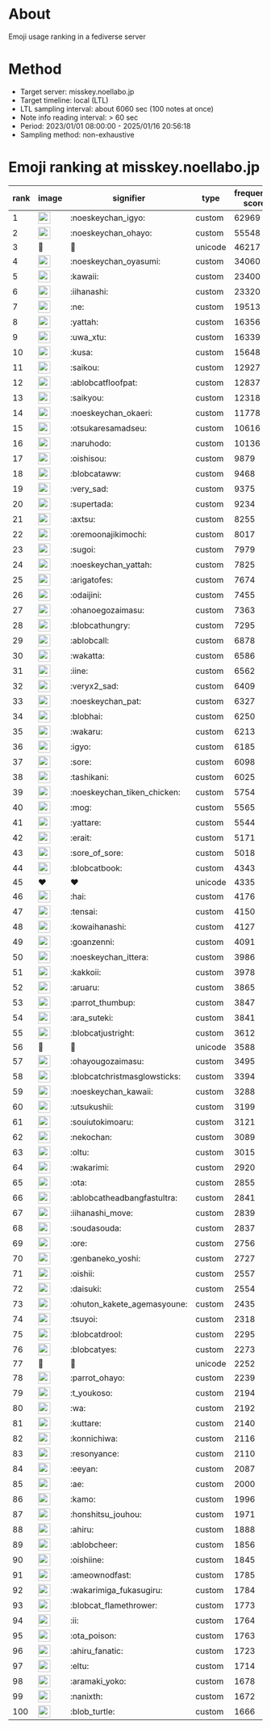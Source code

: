 # About
Emoji usage ranking in a fediverse server

# Method
- Target server: misskey.noellabo.jp
- Target timeline: local (LTL)
- LTL sampling interval: about 6060 sec (100 notes at once)
- Note info reading interval: > 60 sec
- Period: 2023/01/01 08:00:00 - 2025/01/16 20:56:18 
- Sampling method: non-exhaustive

# Emoji ranking at misskey.noellabo.jp

|rank|image|signifier|type|frequency score|
|----|----|----|----|----|
|1|<img height="24" src="https://misskey.noellabo.jp/emoji/noeskeychan_igyo.webp">|:noeskeychan_igyo:|custom|62969|
|2|<img height="24" src="https://misskey.noellabo.jp/emoji/noeskeychan_ohayo.webp">|:noeskeychan_ohayo:|custom|55548|
|3|🎉|🎉|unicode|46217|
|4|<img height="24" src="https://misskey.noellabo.jp/emoji/noeskeychan_oyasumi.webp">|:noeskeychan_oyasumi:|custom|34060|
|5|<img height="24" src="https://misskey.noellabo.jp/emoji/kawaii.webp">|:kawaii:|custom|23400|
|6|<img height="24" src="https://misskey.noellabo.jp/emoji/iihanashi.webp">|:iihanashi:|custom|23320|
|7|<img height="24" src="https://misskey.noellabo.jp/emoji/ne.webp">|:ne:|custom|19513|
|8|<img height="24" src="https://misskey.noellabo.jp/emoji/yattah.webp">|:yattah:|custom|16356|
|9|<img height="24" src="https://misskey.noellabo.jp/emoji/uwa_xtu.webp">|:uwa_xtu:|custom|16339|
|10|<img height="24" src="https://misskey.noellabo.jp/emoji/kusa.webp">|:kusa:|custom|15648|
|11|<img height="24" src="https://misskey.noellabo.jp/emoji/saikou.webp">|:saikou:|custom|12927|
|12|<img height="24" src="https://misskey.noellabo.jp/emoji/ablobcatfloofpat.webp">|:ablobcatfloofpat:|custom|12837|
|13|<img height="24" src="https://misskey.noellabo.jp/emoji/saikyou.webp">|:saikyou:|custom|12318|
|14|<img height="24" src="https://misskey.noellabo.jp/emoji/noeskeychan_okaeri.webp">|:noeskeychan_okaeri:|custom|11778|
|15|<img height="24" src="https://misskey.noellabo.jp/emoji/otsukaresamadseu.webp">|:otsukaresamadseu:|custom|10616|
|16|<img height="24" src="https://misskey.noellabo.jp/emoji/naruhodo.webp">|:naruhodo:|custom|10136|
|17|<img height="24" src="https://misskey.noellabo.jp/emoji/oishisou.webp">|:oishisou:|custom|9879|
|18|<img height="24" src="https://misskey.noellabo.jp/emoji/blobcataww.webp">|:blobcataww:|custom|9468|
|19|<img height="24" src="https://misskey.noellabo.jp/emoji/very_sad.webp">|:very_sad:|custom|9375|
|20|<img height="24" src="https://misskey.noellabo.jp/emoji/supertada.webp">|:supertada:|custom|9234|
|21|<img height="24" src="https://misskey.noellabo.jp/emoji/axtsu.webp">|:axtsu:|custom|8255|
|22|<img height="24" src="https://misskey.noellabo.jp/emoji/oremoonajikimochi.webp">|:oremoonajikimochi:|custom|8017|
|23|<img height="24" src="https://misskey.noellabo.jp/emoji/sugoi.webp">|:sugoi:|custom|7979|
|24|<img height="24" src="https://misskey.noellabo.jp/emoji/noeskeychan_yattah.webp">|:noeskeychan_yattah:|custom|7825|
|25|<img height="24" src="https://misskey.noellabo.jp/emoji/arigatofes.webp">|:arigatofes:|custom|7674|
|26|<img height="24" src="https://misskey.noellabo.jp/emoji/odaijini.webp">|:odaijini:|custom|7455|
|27|<img height="24" src="https://misskey.noellabo.jp/emoji/ohanoegozaimasu.webp">|:ohanoegozaimasu:|custom|7363|
|28|<img height="24" src="https://misskey.noellabo.jp/emoji/blobcathungry.webp">|:blobcathungry:|custom|7295|
|29|<img height="24" src="https://misskey.noellabo.jp/emoji/ablobcall.webp">|:ablobcall:|custom|6878|
|30|<img height="24" src="https://misskey.noellabo.jp/emoji/wakatta.webp">|:wakatta:|custom|6586|
|31|<img height="24" src="https://misskey.noellabo.jp/emoji/iine.webp">|:iine:|custom|6562|
|32|<img height="24" src="https://misskey.noellabo.jp/emoji/veryx2_sad.webp">|:veryx2_sad:|custom|6409|
|33|<img height="24" src="https://misskey.noellabo.jp/emoji/noeskeychan_pat.webp">|:noeskeychan_pat:|custom|6327|
|34|<img height="24" src="https://misskey.noellabo.jp/emoji/blobhai.webp">|:blobhai:|custom|6250|
|35|<img height="24" src="https://misskey.noellabo.jp/emoji/wakaru.webp">|:wakaru:|custom|6213|
|36|<img height="24" src="https://misskey.noellabo.jp/emoji/igyo.webp">|:igyo:|custom|6185|
|37|<img height="24" src="https://misskey.noellabo.jp/emoji/sore.webp">|:sore:|custom|6098|
|38|<img height="24" src="https://misskey.noellabo.jp/emoji/tashikani.webp">|:tashikani:|custom|6025|
|39|<img height="24" src="https://misskey.noellabo.jp/emoji/noeskeychan_tiken_chicken.webp">|:noeskeychan_tiken_chicken:|custom|5754|
|40|<img height="24" src="https://misskey.noellabo.jp/emoji/mog.webp">|:mog:|custom|5565|
|41|<img height="24" src="https://misskey.noellabo.jp/emoji/yattare.webp">|:yattare:|custom|5544|
|42|<img height="24" src="https://misskey.noellabo.jp/emoji/erait.webp">|:erait:|custom|5171|
|43|<img height="24" src="https://misskey.noellabo.jp/emoji/sore_of_sore.webp">|:sore_of_sore:|custom|5018|
|44|<img height="24" src="https://misskey.noellabo.jp/emoji/blobcatbook.webp">|:blobcatbook:|custom|4343|
|45|❤|❤|unicode|4335|
|46|<img height="24" src="https://misskey.noellabo.jp/emoji/hai.webp">|:hai:|custom|4176|
|47|<img height="24" src="https://misskey.noellabo.jp/emoji/tensai.webp">|:tensai:|custom|4150|
|48|<img height="24" src="https://misskey.noellabo.jp/emoji/kowaihanashi.webp">|:kowaihanashi:|custom|4127|
|49|<img height="24" src="https://misskey.noellabo.jp/emoji/goanzenni.webp">|:goanzenni:|custom|4091|
|50|<img height="24" src="https://misskey.noellabo.jp/emoji/noeskeychan_ittera.webp">|:noeskeychan_ittera:|custom|3986|
|51|<img height="24" src="https://misskey.noellabo.jp/emoji/kakkoii.webp">|:kakkoii:|custom|3978|
|52|<img height="24" src="https://misskey.noellabo.jp/emoji/aruaru.webp">|:aruaru:|custom|3865|
|53|<img height="24" src="https://misskey.noellabo.jp/emoji/parrot_thumbup.webp">|:parrot_thumbup:|custom|3847|
|54|<img height="24" src="https://misskey.noellabo.jp/emoji/ara_suteki.webp">|:ara_suteki:|custom|3841|
|55|<img height="24" src="https://misskey.noellabo.jp/emoji/blobcatjustright.webp">|:blobcatjustright:|custom|3612|
|56|🍗|🍗|unicode|3588|
|57|<img height="24" src="https://misskey.noellabo.jp/emoji/ohayougozaimasu.webp">|:ohayougozaimasu:|custom|3495|
|58|<img height="24" src="https://misskey.noellabo.jp/emoji/blobcatchristmasglowsticks.webp">|:blobcatchristmasglowsticks:|custom|3394|
|59|<img height="24" src="https://misskey.noellabo.jp/emoji/noeskeychan_kawaii.webp">|:noeskeychan_kawaii:|custom|3288|
|60|<img height="24" src="https://misskey.noellabo.jp/emoji/utsukushii.webp">|:utsukushii:|custom|3199|
|61|<img height="24" src="https://misskey.noellabo.jp/emoji/souiutokimoaru.webp">|:souiutokimoaru:|custom|3121|
|62|<img height="24" src="https://misskey.noellabo.jp/emoji/nekochan.webp">|:nekochan:|custom|3089|
|63|<img height="24" src="https://misskey.noellabo.jp/emoji/oltu.webp">|:oltu:|custom|3015|
|64|<img height="24" src="https://misskey.noellabo.jp/emoji/wakarimi.webp">|:wakarimi:|custom|2920|
|65|<img height="24" src="https://misskey.noellabo.jp/emoji/ota.webp">|:ota:|custom|2855|
|66|<img height="24" src="https://misskey.noellabo.jp/emoji/ablobcatheadbangfastultra.webp">|:ablobcatheadbangfastultra:|custom|2841|
|67|<img height="24" src="https://misskey.noellabo.jp/emoji/iihanashi_move.webp">|:iihanashi_move:|custom|2839|
|68|<img height="24" src="https://misskey.noellabo.jp/emoji/soudasouda.webp">|:soudasouda:|custom|2837|
|69|<img height="24" src="https://misskey.noellabo.jp/emoji/ore.webp">|:ore:|custom|2756|
|70|<img height="24" src="https://misskey.noellabo.jp/emoji/genbaneko_yoshi.webp">|:genbaneko_yoshi:|custom|2727|
|71|<img height="24" src="https://misskey.noellabo.jp/emoji/oishii.webp">|:oishii:|custom|2557|
|72|<img height="24" src="https://misskey.noellabo.jp/emoji/daisuki.webp">|:daisuki:|custom|2554|
|73|<img height="24" src="https://misskey.noellabo.jp/emoji/ohuton_kakete_agemasyoune.webp">|:ohuton_kakete_agemasyoune:|custom|2435|
|74|<img height="24" src="https://misskey.noellabo.jp/emoji/tsuyoi.webp">|:tsuyoi:|custom|2318|
|75|<img height="24" src="https://misskey.noellabo.jp/emoji/blobcatdrool.webp">|:blobcatdrool:|custom|2295|
|76|<img height="24" src="https://misskey.noellabo.jp/emoji/blobcatyes.webp">|:blobcatyes:|custom|2273|
|77|👀|👀|unicode|2252|
|78|<img height="24" src="https://misskey.noellabo.jp/emoji/parrot_ohayo.webp">|:parrot_ohayo:|custom|2239|
|79|<img height="24" src="https://misskey.noellabo.jp/emoji/t_youkoso.webp">|:t_youkoso:|custom|2194|
|80|<img height="24" src="https://misskey.noellabo.jp/emoji/wa.webp">|:wa:|custom|2192|
|81|<img height="24" src="https://misskey.noellabo.jp/emoji/kuttare.webp">|:kuttare:|custom|2140|
|82|<img height="24" src="https://misskey.noellabo.jp/emoji/konnichiwa.webp">|:konnichiwa:|custom|2116|
|83|<img height="24" src="https://misskey.noellabo.jp/emoji/resonyance.webp">|:resonyance:|custom|2110|
|84|<img height="24" src="https://misskey.noellabo.jp/emoji/eeyan.webp">|:eeyan:|custom|2087|
|85|<img height="24" src="https://misskey.noellabo.jp/emoji/ae.webp">|:ae:|custom|2000|
|86|<img height="24" src="https://misskey.noellabo.jp/emoji/kamo.webp">|:kamo:|custom|1996|
|87|<img height="24" src="https://misskey.noellabo.jp/emoji/honshitsu_jouhou.webp">|:honshitsu_jouhou:|custom|1971|
|88|<img height="24" src="https://misskey.noellabo.jp/emoji/ahiru.webp">|:ahiru:|custom|1888|
|89|<img height="24" src="https://misskey.noellabo.jp/emoji/ablobcheer.webp">|:ablobcheer:|custom|1856|
|90|<img height="24" src="https://misskey.noellabo.jp/emoji/oishiine.webp">|:oishiine:|custom|1845|
|91|<img height="24" src="https://misskey.noellabo.jp/emoji/ameownodfast.webp">|:ameownodfast:|custom|1785|
|92|<img height="24" src="https://misskey.noellabo.jp/emoji/wakarimiga_fukasugiru.webp">|:wakarimiga_fukasugiru:|custom|1784|
|93|<img height="24" src="https://misskey.noellabo.jp/emoji/blobcat_flamethrower.webp">|:blobcat_flamethrower:|custom|1773|
|94|<img height="24" src="https://misskey.noellabo.jp/emoji/ii.webp">|:ii:|custom|1764|
|95|<img height="24" src="https://misskey.noellabo.jp/emoji/ota_poison.webp">|:ota_poison:|custom|1763|
|96|<img height="24" src="https://misskey.noellabo.jp/emoji/ahiru_fanatic.webp">|:ahiru_fanatic:|custom|1723|
|97|<img height="24" src="https://misskey.noellabo.jp/emoji/eltu.webp">|:eltu:|custom|1714|
|98|<img height="24" src="https://misskey.noellabo.jp/emoji/aramaki_yoko.webp">|:aramaki_yoko:|custom|1678|
|99|<img height="24" src="https://misskey.noellabo.jp/emoji/nanixth.webp">|:nanixth:|custom|1672|
|100|<img height="24" src="https://misskey.noellabo.jp/emoji/blob_turtle.webp">|:blob_turtle:|custom|1666|
